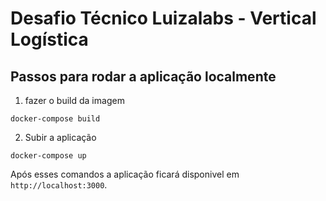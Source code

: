 # Desafio Técnico Luizalabs - Vertical Logística

## Passos para rodar a aplicação localmente

1. fazer o build da imagem

```
docker-compose build
```

2. Subir a aplicação

```
docker-compose up
```

Após esses comandos a aplicação ficará disponivel em `http://localhost:3000`.
